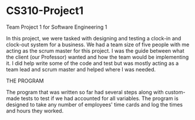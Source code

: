 # CS310-Project1
Team Project 1 for Software Engineering 1

In this project, we were tasked with designing and testing a clock-in and clock-out system for a business.
We had a team size of five people with me acting as the scrum master for this project.
I was the guide between what the client (our Professor) wanted and how the team would be implementing it.
I did help write some of the code and test but was mostly acting as a team lead and scrum master and helped where I was needed.

THE PROGRAM

The program that was written so far had several steps along with custom-made tests to test if we had accounted for all variables.
The program is designed to take any number of employees' time cards and log the times and hours they worked.

